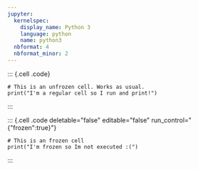 ```yaml
---
jupyter:
  kernelspec:
    display_name: Python 3
    language: python
    name: python3
  nbformat: 4
  nbformat_minor: 2
---
```


::: {.cell .code}
``` {.python}
# This is an unfrozen cell. Works as usual.
print("I'm a regular cell so I run and print!")
```
:::

::: {.cell .code deletable="false" editable="false" run_control="{\"frozen\":true}"}
``` {.python}
# This is an frozen cell
print("I'm frozen so Im not executed :(")
```
:::
